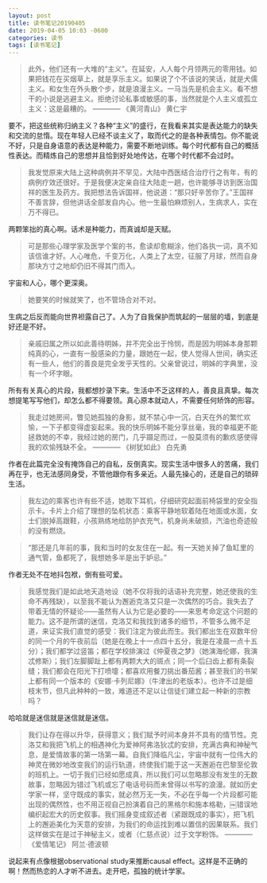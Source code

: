 ```yaml
---
layout: post
title: 读书笔记20190405
date: 2019-04-05 10:03 -0600
categories: 读书
tags: [读书笔记]
---
```


> 此外，他们还有一大堆的“主义”。在延安，人人每个月领两元的零用钱。如果把钱花在买烟草上，就是享乐主义。如果说了个不该说的笑话，就是犬儒主义。和女生在外头散个步，就是浪漫主义。一马当先是机会主义。看不想干的小说是逃避主义。拒绝讨论私事或敏感的事，当然就是个人主义或孤立主义：这是最糟的。
———— 《黄河青山》 黄仁宇

要不，把这些统称归纳主义？各种“主义”的盛行，在我看来其实是表达能力的缺失和交流的怠惰。现在年轻人已经不谈主义了，取而代之的是各种表情包。你不能说不好，只是自身语意的表达是种能力，需要不断地训练。每个时代都有自己的概括性表达。而精炼自己的思想并且恰到好处地传达，在哪个时代都不会过时。

> 我发觉原来大陆上这种病例并不罕见，大陆中西医结合治疗行之有年，有的病例疗效还很好。于是我便决定亲自往大陆走一趟，也许能够寻访到医治国祥的医生及药方。我把想法告诉国祥，他说道：“那只好辛苦你了。”王国祥不善言辞，但他讲话全部发自内心。他一生最怕麻烦别人，生病求人，实在万不得已。

两颗笨拙的真心啊。话术是种能力，而真诚却是天赋。

> 可是那些心理学家及医学个案的书，愈读却愈糊涂，他们各执一词，真不知该信谁才好。人心唯危，千变万化，人类上了太空，征服了月球，然而自身那块方寸之地却仍旧不得其门而入。

宇宙和人心，哪个更深奥。

> 她要笑的时候就笑了，也不管场合对不对。

生病之后反而能向世界袒露自己了。人为了自我保护而筑起的一层层的墙，到底是好还是不好。

> 亲戚旧属之所以如此善待明姊，并不完全出于怜悯，而是因为明姊本身那颗纯真的心，一直有一股感染的力量，跟她在一起，使人觉得人世间，确实还有一些人，他们的善良是完全发乎天性的。父亲曾说过，明姊的字典里，没有一个坏字眼。

所有有关真心的片段，我都想抄录下来。生活中不乏这样的人，善良且真挚。每次想提笔写写他们，却怎么都不得要领。真心原本就动人，不需要任何矫饰的形容。

> 我走过她房间，瞥见她孤独的身影，就不禁心中一沉，白天在外的繁忙欢愉，一下子都变得虚妄起来。我的快乐明姊不能分享丝毫，我的幸福更不能拯救她的不幸，我经过她的房门，几乎蹑足而过，一股莫须有的歉疚感使得我的欢愉残缺不全。
———— 《树犹如此》 白先勇

作者在此篇完全没有掩饰自己的自私，反倒真实。现实生活中很多人的苦痛，我们再在乎，也无法感同身受，不管他跟你有多亲近。人最先操心的，还是自己的琐碎生活。

> 我左边的乘客也许有些不适，她取下耳机，仔细研究起面前椅袋里的安全指示卡。卡片上介绍了理想的坠机状态：乘客平静地软着陆在地面或水面，女士们脱掉高跟鞋，小孩熟练地给防护衣充气，机身尚未破损，汽油也奇迹般的没有燃烧。

> “那还是几年前的事，我和当时的女友住在一起。有一天她关掉了鱼缸里的通气管，鱼都死了，我想她多半是出于妒忌。”

作者无处不在地抖包袱，倒有些可爱。

> 我感觉我们是如此地天造地设（她不仅将我的话语补充完整，她还使我的生命不再残缺），以至我不能认为邂逅克洛艾只是一次偶然的巧合。我失去了带着无情的怀疑论——虽然有人认为它是必要的——来思考命定这个问题的能力。这不是所谓的迷信，克洛艾和我找到诸多的细节，不管多么微不足道，来证实我们直觉的感受：我们注定为彼此而生。我们都出生在双数年份的同一个月的午夜前后（她是在晚上十一点四十五分，我是在凌晨一点十五分）；我们都学过竖笛；都在学校排演过《仲夏夜之梦》（她演海伦娜，我演忒修斯）；我们左脚脚趾上都有两颗大大的斑点；同一个后臼齿上都有条裂缝；我们都会在阳光下打喷嚏；都喜欢用餐刀挑出番茄酱；甚至我们的书架上都有同一个版本的《安娜·卡列尼娜》（牛津出的老版本）。也许不过是细枝末节，但凡此种种的一致，难道还不足以让信徒们建立起一种新的宗教吗？

哈哈就是迷信就是迷信就是迷信。

> 我们让存在得以升华，获得意义；我们赋予时间本身并不具有的情节性。克洛艾和我把飞机上的相遇神化为爱神阿弗洛狄忒的安排，充满古典和神秘气息，是爱情故事的第一场第一幕。自我们降临凡尘，宇宙中就有一位伟大的神灵在微妙地改变我们的运行轨道，终使我们能于这一天邂逅在巴黎至伦敦的班机上。一切于我们已经如愿成真，所以我们可以忽略那没有发生的无数故事，忽略因为错过飞机或忘了电话号码而未曾得以书写的浪漫。就如历史学家一样，坚守既成的事实，就必然万无一失，不必在乎每一个片段都可能出现的偶然性，也不用正视自己扮演着自己的黑格尔和施本格勒，￼错误地编织起宏大的历史叙事。我们摇身变成叙述者（紧跟既成的事实），把飞机上的邂逅美化为天意的安排，为我们的命运找到难以置信的因果联系。我们这样做实在是过于神秘主义，或者（仁慈点说）过于文学粉饰。
———— 《爱情笔记》 阿兰·德波顿

说起来有点像根据observational study来推断causal effect。这样是不正确的啊！然而热恋的人才听不进去。走开吧，孤独的统计学家。
